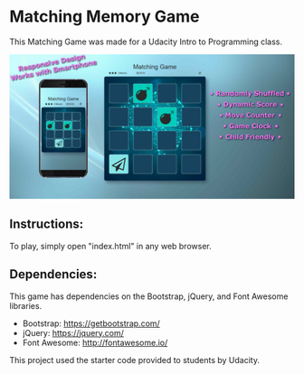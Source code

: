 # Matching Memory Game
This Matching Game was made for a Udacity Intro to Programming class.

![Cover Image](img/cover.png)

## Instructions:
To play, simply open "index.html" in any web browser.

## Dependencies:
This game has dependencies on the Bootstrap, jQuery, and Font Awesome libraries.
* Bootstrap: https://getbootstrap.com/
* jQuery: https://jquery.com/
* Font Awesome: http://fontawesome.io/

This project used the starter code provided to students by Udacity.
